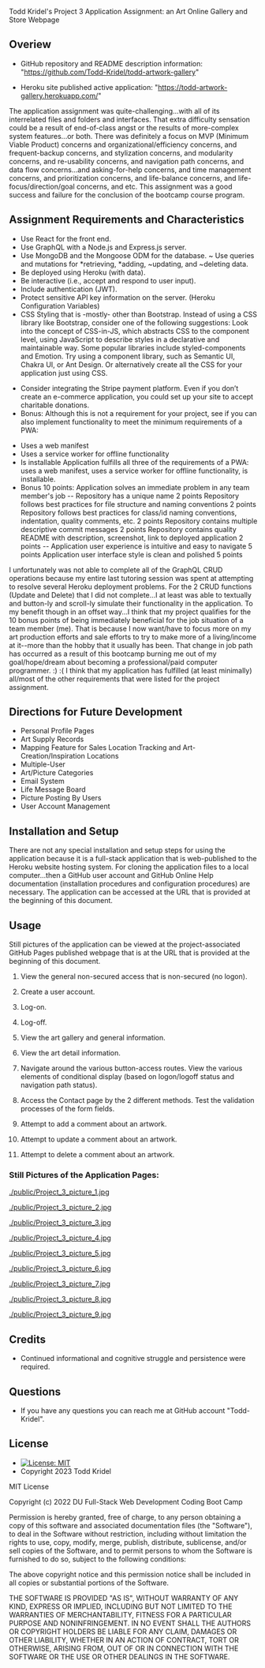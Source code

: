 
Todd Kridel's Project 3 Application Assignment: an Art Online Gallery and Store Webpage

## Overiew

* GitHub repository and README description information: "https://github.com/Todd-Kridel/todd-artwork-gallery"

* Heroku site published active application: "https://todd-artwork-gallery.herokuapp.com/"

The application assignment was quite-challenging...with all of its interrelated files and folders and interfaces. That extra difficulty sensation could be a result of end-of-class angst or the results of more-complex system features...or both. There was definitely a focus on MVP (Minimum Viable Product) concerns and organizational/efficiency concerns, and frequent-backup concerns, and stylization concerns, and modularity concerns, and re-usability concerns, and navigation path concerns, and data flow concerns...and asking-for-help concerns, and time management concerns, and prioritization concerns, and life-balance concerns, and life-focus/direction/goal concerns, and etc. This assignment was a good success and failure for the conclusion of the bootcamp course program.

## Assignment Requirements and Characteristics

* Use React for the front end.
* Use GraphQL with a Node.js and Express.js server.
* Use MongoDB and the Mongoose ODM for the database.
~ Use queries and mutations for *retrieving, *adding, ~updating, and ~deleting data.
* Be deployed using Heroku (with data).
* Be interactive (i.e., accept and respond to user input).
* Include authentication (JWT).
* Protect sensitive API key information on the server. (Heroku Configuration Variables)
* CSS Styling that is -mostly- other than Bootstrap. Instead of using a CSS library like Bootstrap, consider one of the following suggestions: Look into the concept of CSS-in-JS, which abstracts CSS to the component level, using JavaScript to describe styles in a declarative and maintainable way. Some popular libraries include styled-components and Emotion. Try using a component library, such as Semantic UI, Chakra UI, or Ant Design. Or alternatively create all the CSS for your application just using CSS.
- Consider integrating the Stripe payment platform. Even if you don’t create an e-commerce application, you could set up your site to accept charitable donations.
- Bonus: Although this is not a requirement for your project, see if you can also implement functionality to meet the minimum requirements of a PWA:
 * Uses a web manifest
 * Uses a service worker for offline functionality
 * Is installable
Application fulfills all three of the requirements of a PWA: uses a web manifest, uses a service worker for offline functionality, is installable.
* Bonus 10 points: Application solves an immediate problem in any team member's job 
--
Repository has a unique name 2 points
Repository follows best practices for file structure and naming conventions 2 points
Repository follows best practices for class/id naming conventions, indentation, quality comments, etc. 2 points
Repository contains multiple descriptive commit messages 2 points
Repository contains quality README with description, screenshot, link to deployed application 2 points
--
Application user experience is intuitive and easy to navigate 5 points
Application user interface style is clean and polished 5 points

I unfortunately was not able to complete all of the GraphQL CRUD operations because my entire last tutoring session was spent at attempting to resolve several Heroku deployment problems. For the 2 CRUD functions (Update and Delete) that I did not complete...I at least was able to textually and button-ly and scroll-ly simulate their functionality in the application. To my benefit though in an offset way...I think that my project qualifies for the 10 bonus points of being immediately beneficial for the job situation of a team member (me). That is because I now want/have to focus more on my art production efforts and sale efforts to try to make more of a living/income at it--more than the hobby that it usually has been. That change in job path has occurred as a result of this bootcamp burning me out of my goal/hope/dream about becoming a professional/paid computer programmer. :) :( I think that my application has fulfilled (at least minimally) all/most of the other requirements that were listed for the project assignment.


## Directions for Future Development 

* Personal Profile Pages
* Art Supply Records
* Mapping Feature for Sales Location Tracking
and Art-Creation/Inspiration Locations
* Multiple-User
* Art/Picture Categories
* Email System
* Life Message Board
* Picture Posting By Users
* User Account Management

## Installation and Setup

There are not any special installation and setup steps for using the application because it is a full-stack application that is web-published to the Heroku website hosting system. For cloning the application files to a local computer...then a GitHub user account and GitHub Online Help documentation (installation procedures and configuration procedures) are necessary. The application can be accessed at the URL that is provided at the beginning of this document.

## Usage

Still pictures of the application can be viewed at the project-associated GitHub Pages published webpage that is at the URL that is provided at the beginning of this document.

1. View the general non-secured access that is non-secured (no logon).

2. Create a user account.

3. Log-on.

4. Log-off.

5. View the art gallery and general information.

6. View the art detail information.

7. Navigate around the various button-access routes. View the various
elements of conditional display (based on logon/logoff status and
navigation path status).

8. Access the Contact page by the 2 different methods. Test the 
validation processes of the form fields.

9. Attempt to add a comment about an artwork.

10. Attempt to update a comment about an artwork.

11. Attempt to delete a comment about an artwork.


### Still Pictures of the Application Pages: 


[./public/Project_3_picture_1.jpg](./public/Project_3_picture_1.jpg)

[./public/Project_3_picture_2.jpg](./public/Project_3_picture_2.jpg)

[./public/Project_3_picture_3.jpg](./public/Project_3_picture_3.jpg)

[./public/Project_3_picture_4.jpg](./public/Project_3_picture_4.jpg)

[./public/Project_3_picture_5.jpg](./public/Project_3_picture_5.jpg)

[./public/Project_3_picture_6.jpg](./public/Project_3_picture_6.jpg)

[./public/Project_3_picture_7.jpg](./public/Project_3_picture_7.jpg)

[./public/Project_3_picture_8.jpg](./public/Project_3_picture_8.jpg)

[./public/Project_3_picture_9.jpg](./public/Project_3_picture_9.jpg)


## Credits 

* Continued informational and cognitive struggle and persistence were required.

## Questions

* If you have any questions you can reach me at GitHub account "Todd-Kridel".


## License

*  [![License: MIT](https://img.shields.io/badge/License-MIT-blue.svg)](https://opensource.org/licenses/MIT) 
* Copyright 2023 Todd Kridel

MIT License

Copyright (c) 2022 DU Full-Stack Web Development Coding Boot Camp

Permission is hereby granted, free of charge, to any person obtaining a copy
of this software and associated documentation files (the "Software"), to deal
in the Software without restriction, including without limitation the rights
to use, copy, modify, merge, publish, distribute, sublicense, and/or sell
copies of the Software, and to permit persons to whom the Software is
furnished to do so, subject to the following conditions:

The above copyright notice and this permission notice shall be included in all
copies or substantial portions of the Software.

THE SOFTWARE IS PROVIDED "AS IS", WITHOUT WARRANTY OF ANY KIND, EXPRESS OR
IMPLIED, INCLUDING BUT NOT LIMITED TO THE WARRANTIES OF MERCHANTABILITY,
FITNESS FOR A PARTICULAR PURPOSE AND NONINFRINGEMENT. IN NO EVENT SHALL THE
AUTHORS OR COPYRIGHT HOLDERS BE LIABLE FOR ANY CLAIM, DAMAGES OR OTHER
LIABILITY, WHETHER IN AN ACTION OF CONTRACT, TORT OR OTHERWISE, ARISING FROM,
OUT OF OR IN CONNECTION WITH THE SOFTWARE OR THE USE OR OTHER DEALINGS IN THE
SOFTWARE.


